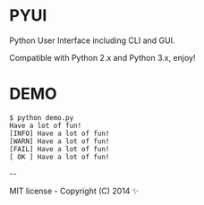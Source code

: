 PYUI
====

Python User Interface including CLI and GUI.

Compatible with Python 2.x and Python 3.x, enjoy!

DEMO
====

    $ python demo.py
    Have a lot of fun!
    [INFO] Have a lot of fun!
    [WARN] Have a lot of fun!
    [FAIL] Have a lot of fun!
    [ OK ] Have a lot of fun!

--

MIT license - Copyright (C) 2014 :sparkles:

